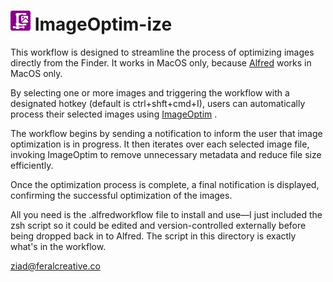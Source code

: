# <img src="./images/icons/icon-imageoptim-ize.svg" width="32" height="32" alt="ImageOptim-ize"> ImageOptim-ize

This workflow is designed to streamline the process of optimizing images directly from the Finder. It works in MacOS only, because [Alfred](https://www.alfredapp.com/) works in MacOS only.

By selecting one or more images and triggering the workflow with a designated hotkey (default is ctrl+shft+cmd+I), users can automatically process their selected images using [ImageOptim](https://imageoptim.com/mac) .

The workflow begins by sending a notification to inform the user that image optimization is in progress. It then iterates over each selected image file, invoking ImageOptim to remove unnecessary metadata and reduce file size efficiently.

Once the optimization process is complete, a final notification is displayed, confirming the successful optimization of the images.

All you need is the .alfredworkflow file to install and use—I just included the zsh script so it could be edited and version-controlled externally before being dropped back in to Alfred. The script in this directory is exactly what's in the workflow.

[ziad@feralcreative.co](mailto:ziad@feralcreative.co)

